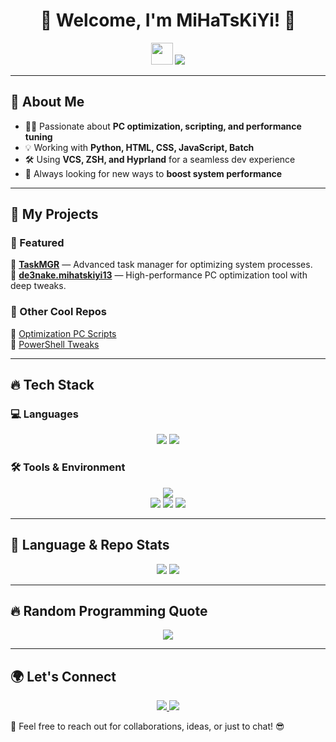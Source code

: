 <h1 align="center">🚀 Welcome, I'm MiHaTsKiYi! 👋</h1>

<p align="center">
  <img src="https://media.giphy.com/media/hvRJCLFzcasrR4ia7z/giphy.gif" width="35">
  <img src="https://readme-typing-svg.herokuapp.com?font=Fira+Code&weight=600&size=24&pause=1000&color=F75C7E&center=true&width=800&lines=System+Optimization+Expert;Automation+%26+Scripting+Lover;Building+Fast+%26+Efficient+Tools" />
</p>

---

## 🚀 About Me  
- 👨‍💻 Passionate about **PC optimization, scripting, and performance tuning**  
- 💡 Working with **Python, HTML, CSS, JavaScript, Batch**  
- 🛠 Using **VCS, ZSH, and Hyprland** for a seamless dev experience  
- 🎯 Always looking for new ways to **boost system performance**  

---

## 🌟 My Projects  
### 🚀 Featured  
🔹 **[TaskMGR](https://github.com/MiHaTsKiYi13/TaskMGR)** — Advanced task manager for optimizing system processes.  
🔹 **[de3nake.mihatskiyi13](https://github.com/MiHaTsKiYi13/de3nake.mihatskiyi13)** — High-performance PC optimization tool with deep tweaks.  

### 📂 Other Cool Repos  
🔸 [Optimization PC Scripts](https://github.com/MiHaTsKiYi13/Optimization-PC)  
🔸 [PowerShell Tweaks](https://github.com/MiHaTsKiYi13/PowerShell-Tweaks)  

---

## 🔥 Tech Stack  
### 💻 Languages  
<p align="center">
  <img src="https://skillicons.dev/icons?i=python,html,css,js" />
  <img src="https://img.shields.io/badge/Batch-4D4D4D?style=for-the-badge&logo=windows-terminal&logoColor=white">
</p>

### 🛠 Tools & Environment  
<p align="center">
  <img src="https://skillicons.dev/icons?i=git,linux,vscode" />
  <br>
  <img src="https://img.shields.io/badge/VCS-Git%20%26%20GitHub-orange?style=for-the-badge&logo=git&logoColor=white">
  <img src="https://img.shields.io/badge/ZSH-Black?style=for-the-badge&logo=gnu-bash&logoColor=white">
  <img src="https://img.shields.io/badge/Hyprland-1793D1?style=for-the-badge&logo=linux&logoColor=white">
</p>

---

## 🎯 Language & Repo Stats  
<p align="center">
  <img src="https://github-profile-summary-cards.vercel.app/api/cards/repos-per-language?username=MiHaTsKiYi13&theme=radical">
  <img src="https://github-profile-summary-cards.vercel.app/api/cards/most-commit-language?username=MiHaTsKiYi13&theme=radical">
</p>

---

## 🔥 Random Programming Quote  
<p align="center">
  <img src="https://quotes-github-readme.vercel.app/api?type=horizontal&theme=radical"/>
</p>

---

## 🌍 Let's Connect  
<p align="center">
  <a href="https://t.me/mihatskiyi">
    <img src="https://img.shields.io/badge/Telegram-26A5E4?style=for-the-badge&logo=telegram&logoColor=white">
  </a>
  <a href="https://github.com/MiHaTsKiYi13">
    <img src="https://img.shields.io/badge/GitHub-181717?style=for-the-badge&logo=github&logoColor=white">
  </a>
</p>

🚀 Feel free to reach out for collaborations, ideas, or just to chat! 😎  
